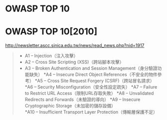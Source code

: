 # OWASP TOP 10

# OWASP TOP 10[2010]

http://newsletter.ascc.sinica.edu.tw/news/read_news.php?nid=1917

>* A1 – Injection（注入攻擊） 
>* A2 – Cross Site Scripting (XSS)（跨站腳本攻擊） 
>* A3 – Broken Authentication and Session Management（身分驗證功能缺失） 
>*A4 – Insecure Direct Object References（不安全的物件參考） 
>*A5 – Cross Site Request Forgery (CSRF)（跨站冒名請求） 
>*A6 – Security Misconfiguration（安全性設定疏失） 
>*A7 – Failure to Restrict URL Access（限制URL存取失敗） 
>*A8 – Unvalidated Redirects and Forwards（未驗證的導向） 
>*A9 – Insecure Cryptographic Storage（未加密的儲存設備）  
>*A10 – Insufficient Transport Layer Protection（傳輸層保護不足） 
